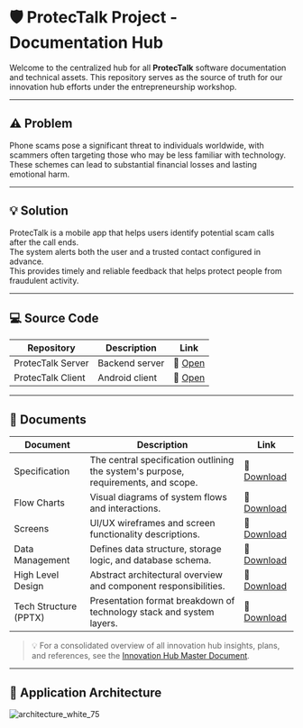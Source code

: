 # 🛡️ ProtecTalk Project - Documentation Hub

Welcome to the centralized hub for all **ProtecTalk** software documentation and technical assets. This repository serves as the source of truth for our innovation hub efforts under the entrepreneurship workshop.

---

## ⚠️ Problem
Phone scams pose a significant threat to individuals worldwide, with scammers often targeting those who may be less familiar with technology.
These schemes can lead to substantial financial losses and lasting emotional harm.

---

## 💡 Solution
ProtecTalk is a mobile app that helps users identify potential scam calls after the call ends.  
The system alerts both the user and a trusted contact configured in advance.  
This provides timely and reliable feedback that helps protect people from fraudulent activity.

---

## 💻 Source Code

| Repository | Description | Link |
|------------|-------------|------|
| ProtecTalk Server | Backend server | 🔗 [Open](https://github.com/AlonBletter/protectalk-server) |
| ProtecTalk Client | Android client | 🔗 [Open](https://github.com/AlonBletter/protectalk-client) |

---

## 📄 Documents

| Document | Description | Link |
|---------|-------------|------|
| Specification | The central specification outlining the system's purpose, requirements, and scope. | 🔗 [Download](Software%20Documents/ProtecTalk%20-%20Specification%20Document.docx) |
| Flow Charts | Visual diagrams of system flows and interactions. | 🔗 [Download](Software%20Documents/ProtecTalk%20-%20Flow%20Charts.docx) |
| Screens | UI/UX wireframes and screen functionality descriptions. | 🔗 [Download](Software%20Documents/ProtecTalk%20-%20Screens%20Document.docx) |
| Data Management | Defines data structure, storage logic, and database schema. | 🔗 [Download](Software%20Documents/ProtecTalk%20-%20Data%20Management.docx) |
| High Level Design | Abstract architectural overview and component responsibilities. | 🔗 [Download](Software%20Documents/ProtecTalk%20-%20High%20Level%20Design.docx) |
| Tech Structure (PPTX) | Presentation format breakdown of technology stack and system layers. | 🔗 [Download](Software%20Documents/ProtecTalk%20-%20Tech%20Structure.pptx) |

> 💡 For a consolidated overview of all innovation hub insights, plans, and references, see the [Innovation Hub Master Document](https://docs.google.com/document/d/1mW2q-NrUAWAoySqPZlQFH2TFIjNUH00t0NGWPTk3MFg/edit?usp=sharing).

---
## 🧩 Application Architecture

![architecture_white_75](https://github.com/user-attachments/assets/6e9a1b6a-039e-404e-bc31-1ed1dfbd8e4c)



